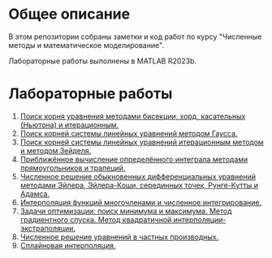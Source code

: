 # Общее описание

В этом репозитории собраны заметки и код работ по курсу "Численные методы и математическое моделирование".

Лабораторные работы выполнены в MATLAB R2023b.
 
# Лабораторные работы
 
 1. [Поиск корня уравнения методами бисекции, хорд, касательных (Ньютона) и итерационным.](/Task1/Task1_equation_solving.md)
 2. [Поиск корней системы линейных уравнений методом Гаусса.](/Task2/Task2_system_iteration.md)
 3. [Поиск корней системы линейных уравнений итерационным методом и методом Зейделя.](/Task3/Task3_system_Gauss.md)
 4. [Приближённое вычисление определённого интеграла методами прямоугольников и трапеций.](/Task4/Task4_integral.md)
 5. [Численное решение обыкновенных дифференциальных уравнений методами Эйлера, Эйлера-Коши, серединных точек, Рунге-Кутты и Адамса.](/Task5/Task5_diff.md)
 6. [Интерполяция функций многочленами и численное интегрирование.](/Task6/Task6_interpolation.md)
 7. [Задачи оптимизации: поиск минимума и максимума. Метод градиентного спуска. Метод квадратичной интерполяции-экстраполяции.](/Task7/Task7_optimization.md)
 8.  [Численное решение уравнений в частных производных.](/Task8/Task8_heat_eqation.md)
 9.  [Сплайновая интерполяция.](/Task9/Task9_spline.md)